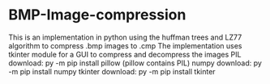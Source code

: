 # BMP-Image-compression
This is an implementation in python using the huffman trees and LZ77 algorithm to compress .bmp images to .cmp
The implementation uses tkinter module for a GUI to compress and decompress the images
PIL download: py -m pip install pillow (pillow contains PIL)
numpy download: py -m pip install numpy
tkinter download: py -m pip install tkinter 
